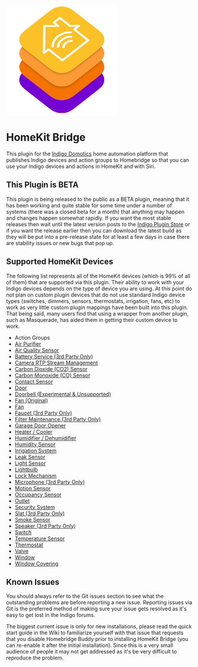 ![](https://github.com/Colorado4Wheeler/HomeKit-Bridge/blob/master/images/logo.png)

# HomeKit Bridge

This plugin for the [Indigo Domotics](http://www.indigodomo.com/) home automation platform that publishes Indigo devices and action groups to Homebridge so that you can use your Indigo devices and actions in HomeKit and with Siri.

## This Plugin is BETA

This plugin is being released to the public as a BETA plugin, meaning that it has been working and quite stable for some time under a number of systems (there was a closed beta for a month) that anything may happen and changes happen somewhat rapidly.  If you want the most stable releases then wait until the latest version posts to the [Indigo Plugin Store](http://www.indigodomo.com/pluginstore/) or if you want the release earlier then you can download the latest build as they will be put into a pre-release state for at least a few days in case there are stability issues or new bugs that pop up.

## Supported HomeKit Devices

The following list represents all of the HomeKit devices (which is 99% of all of them) that are supported via this plugin.  Their ability to work with your Indigo devices depends on the type of device you are using.  At this point do not plan on custom plugin devices that do not use standard Indigo device types (switches, dimmers, sensors, thermostats, irrigation, fans, etc) to work as very little custom plugin mappings have been built into this plugin.  That being said, many users find that using a wrapper from another plugin, such as Masquerade, has aided them in getting their custom device to work.

* Action Groups
* [Air Purifier](https://github.com/Colorado4Wheeler/HomeKit-Bridge/wiki/HomeKit-Model-Reference#airpurifier)
* [Air Quality Sensor](https://github.com/Colorado4Wheeler/HomeKit-Bridge/wiki/HomeKit-Model-Reference#airqualitysensor)
* [Battery Service (3rd Party Only)](https://github.com/Colorado4Wheeler/HomeKit-Bridge/wiki/HomeKit-Model-Reference#batteryservice)
* [Camera RTP Stream Management](https://github.com/Colorado4Wheeler/HomeKit-Bridge/wiki/HomeKit-Model-Reference#camerartpstreammanagement)
* [Carbon Dioxide (CO2) Sensor](https://github.com/Colorado4Wheeler/HomeKit-Bridge/wiki/HomeKit-Model-Reference#carbondioxidesensor)
* [Carbon Monoxide (CO) Sensor](https://github.com/Colorado4Wheeler/HomeKit-Bridge/wiki/HomeKit-Model-Reference#carbonmonoxidesensor)
* [Contact Sensor](https://github.com/Colorado4Wheeler/HomeKit-Bridge/wiki/HomeKit-Model-Reference#contactsensor)
* [Door](https://github.com/Colorado4Wheeler/HomeKit-Bridge/wiki/HomeKit-Model-Reference#door)
* [Doorbell (Experimental & Unsupported)](https://github.com/Colorado4Wheeler/HomeKit-Bridge/wiki/HomeKit-Model-Reference#doorbell)
* [Fan (Original)](https://github.com/Colorado4Wheeler/HomeKit-Bridge/wiki/HomeKit-Model-Reference#fan)
* [Fan](https://github.com/Colorado4Wheeler/HomeKit-Bridge/wiki/HomeKit-Model-Reference#fanv2)
* [Faucet (3rd Party Only)](https://github.com/Colorado4Wheeler/HomeKit-Bridge/wiki/HomeKit-Model-Reference#faucet)
* [Filter Maintenance (3rd Party Only)](https://github.com/Colorado4Wheeler/HomeKit-Bridge/wiki/HomeKit-Model-Reference#filtermaintenance)
* [Garage Door Opener](https://github.com/Colorado4Wheeler/HomeKit-Bridge/wiki/HomeKit-Model-Reference#garagedooropener)
* [Heater / Cooler](https://github.com/Colorado4Wheeler/HomeKit-Bridge/wiki/HomeKit-Model-Reference#heatercooler)
* [Humidifier / Dehumidifier](https://github.com/Colorado4Wheeler/HomeKit-Bridge/wiki/HomeKit-Model-Reference#humidifierdehumidifier)
* [Humidity Sensor](https://github.com/Colorado4Wheeler/HomeKit-Bridge/wiki/HomeKit-Model-Reference#humiditysensor)
* [Irrigation System](https://github.com/Colorado4Wheeler/HomeKit-Bridge/wiki/HomeKit-Model-Reference#irrigationsystem)
* [Leak Sensor](https://github.com/Colorado4Wheeler/HomeKit-Bridge/wiki/HomeKit-Model-Reference#leaksensor)
* [Light Sensor](https://github.com/Colorado4Wheeler/HomeKit-Bridge/wiki/HomeKit-Model-Reference#lightsensor)
* [Lightbulb](https://github.com/Colorado4Wheeler/HomeKit-Bridge/wiki/HomeKit-Model-Reference#lightbulb)
* [Lock Mechanism](https://github.com/Colorado4Wheeler/HomeKit-Bridge/wiki/HomeKit-Model-Reference#lockmechanism)
* [Microphone (3rd Party Only)](https://github.com/Colorado4Wheeler/HomeKit-Bridge/wiki/HomeKit-Model-Reference#microphone)
* [Motion Sensor](https://github.com/Colorado4Wheeler/HomeKit-Bridge/wiki/HomeKit-Model-Reference#motionsensor)
* [Occupancy Sensor](https://github.com/Colorado4Wheeler/HomeKit-Bridge/wiki/HomeKit-Model-Reference#occupancysensor)
* [Outlet](https://github.com/Colorado4Wheeler/HomeKit-Bridge/wiki/HomeKit-Model-Reference#outlet)
* [Security System](https://github.com/Colorado4Wheeler/HomeKit-Bridge/wiki/HomeKit-Model-Reference#securitysystem)
* [Slat (3rd Party Only)](https://github.com/Colorado4Wheeler/HomeKit-Bridge/wiki/HomeKit-Model-Reference#slat)
* [Smoke Sensor](https://github.com/Colorado4Wheeler/HomeKit-Bridge/wiki/HomeKit-Model-Reference#smokesensor)
* [Speaker (3rd Party Only)](https://github.com/Colorado4Wheeler/HomeKit-Bridge/wiki/HomeKit-Model-Reference#speaker)
* [Switch](https://github.com/Colorado4Wheeler/HomeKit-Bridge/wiki/HomeKit-Model-Reference#switch)
* [Temperature Sensor](https://github.com/Colorado4Wheeler/HomeKit-Bridge/wiki/HomeKit-Model-Reference#temperaturesensor)
* [Thermostat](https://github.com/Colorado4Wheeler/HomeKit-Bridge/wiki/HomeKit-Model-Reference#thermostat)
* [Valve](https://github.com/Colorado4Wheeler/HomeKit-Bridge/wiki/HomeKit-Model-Reference#valve)
* [Window](https://github.com/Colorado4Wheeler/HomeKit-Bridge/wiki/HomeKit-Model-Reference#window)
* [Window Covering](https://github.com/Colorado4Wheeler/HomeKit-Bridge/wiki/HomeKit-Model-Reference#windowcovering)

## Known Issues

You should always refer to the Git issues section to see what the outstanding problems are before reporting a new issue.  Reporting issues via Git is the preferred method of making sure your issue gets resolved as it's easy to get lost in the Indigo forums.

The biggest current issue is only for new installations, please read the quick start guide in the Wiki to familiarize yourself with that issue that requests that you disable Homebridge Buddy prior to installing HomeKit Bridge (you can re-enable it after the initial installation).  Since this is a very small audience of people it may not get addressed as it's be very difficult to reproduce the problem.